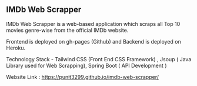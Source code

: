 ## IMDb Web Scrapper

IMDb Web Scrapper is a web-based application which scraps all Top 10 movies genre-wise from the official IMDb website.

Frontend is deployed on gh-pages (Github) and Backend is deployed on Heroku.

Technology Stack - Tailwind CSS (Front End CSS Framework) , Jsoup ( Java Library used for Web Scrapping), Spring Boot ( API Development )

Website Link : https://punit3299.github.io/imdb-web-scrapper/
